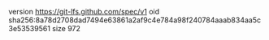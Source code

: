 version https://git-lfs.github.com/spec/v1
oid sha256:8a78d2708dad7494e63861a2af9c4e784a98f240784aaab834aa5c3e53539561
size 972
